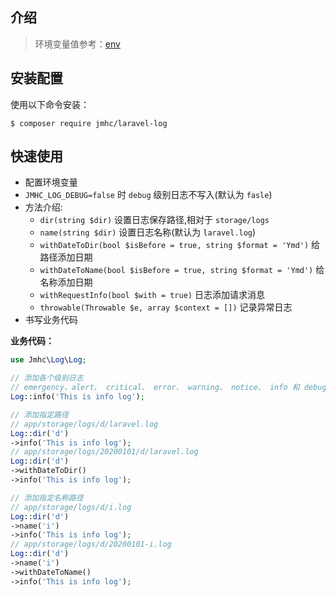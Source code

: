 ## 介绍

> 环境变量值参考：[env](docs/ENV.md)

## 安装配置

使用以下命令安装：
```
$ composer require jmhc/laravel-log
```

## 快速使用

- 配置环境变量
- `JMHC_LOG_DEBUG=false` 时 `debug` 级别日志不写入(默认为 `fasle`) 
- 方法介绍:
    - `dir(string $dir)` 设置日志保存路径,相对于 `storage/logs`
    - `name(string $dir)` 设置日志名称(默认为 `laravel.log`)
    - `withDateToDir(bool $isBefore = true, string $format = 'Ymd')` 给路径添加日期
    - `withDateToName(bool $isBefore = true, string $format = 'Ymd')` 给名称添加日期
    - `withRequestInfo(bool $with = true)` 日志添加请求消息
    - `throwable(Throwable $e, array $context = [])` 记录异常日志
- 书写业务代码

**业务代码：**
```php
use Jmhc\Log\Log;

// 添加各个级别日志
// emergency、alert、 critical、 error、 warning、 notice、 info 和 debug
Log::info('This is info log');

// 添加指定路径
// app/storage/logs/d/laravel.log
Log::dir('d')
->info('This is info log');
// app/storage/logs/20200101/d/laravel.log
Log::dir('d')
->withDateToDir()
->info('This is info log');

// 添加指定名称路径
// app/storage/logs/d/i.log
Log::dir('d')
->name('i')
->info('This is info log');
// app/storage/logs/d/20200101-i.log
Log::dir('d')
->name('i')
->withDateToName()
->info('This is info log');
```
